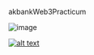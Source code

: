  akbankWeb3Practicum

![image](https://i.imgur.com/nRvPU66.png)


<a href="https://www.linkedin.com/in/ahmetenesdur/" target="_blank">

![alt text](https://img.shields.io/badge/LinkedIn-0077B5?style=for-the-badge&logo=linkedin&logoColor=white)

</a>